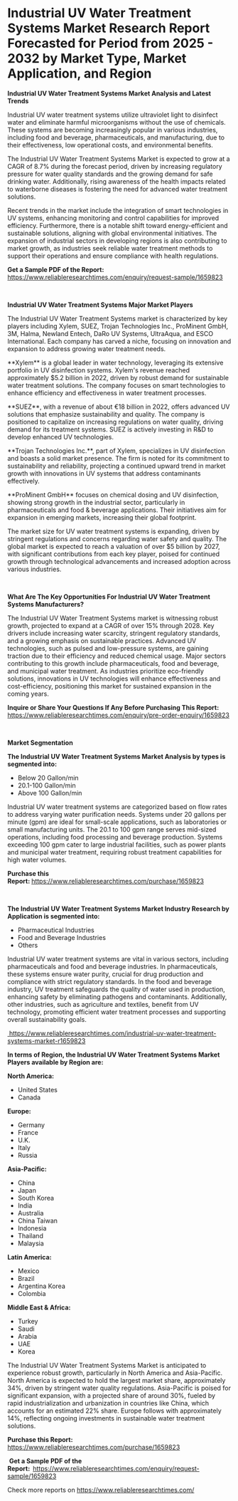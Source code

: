<p><h1>Industrial UV Water Treatment Systems Market Research Report Forecasted for Period from 2025 -  2032 by Market Type, Market Application, and Region</h1></p><p><strong>Industrial UV Water Treatment Systems Market Analysis and Latest Trends</strong></p>
<p><p>Industrial UV water treatment systems utilize ultraviolet light to disinfect water and eliminate harmful microorganisms without the use of chemicals. These systems are becoming increasingly popular in various industries, including food and beverage, pharmaceuticals, and manufacturing, due to their effectiveness, low operational costs, and environmental benefits. </p><p>The Industrial UV Water Treatment Systems Market is expected to grow at a CAGR of 8.7% during the forecast period, driven by increasing regulatory pressure for water quality standards and the growing demand for safe drinking water. Additionally, rising awareness of the health impacts related to waterborne diseases is fostering the need for advanced water treatment solutions. </p><p>Recent trends in the market include the integration of smart technologies in UV systems, enhancing monitoring and control capabilities for improved efficiency. Furthermore, there is a notable shift toward energy-efficient and sustainable solutions, aligning with global environmental initiatives. The expansion of industrial sectors in developing regions is also contributing to market growth, as industries seek reliable water treatment methods to support their operations and ensure compliance with health regulations.</p></p>
<p><strong>Get a Sample PDF of the Report:&nbsp;</strong> <a href="https://www.reliableresearchtimes.com/enquiry/request-sample/1659823?utm_campaign=2940&utm_medium=2&utm_source=Github&utm_content=ia&utm_term=08042025&utm_id=industrial-uv-water-treatment-systems">https://www.reliableresearchtimes.com/enquiry/request-sample/1659823</a></p>
<p>&nbsp;</p>
<p><strong>Industrial UV Water Treatment Systems Major Market Players</strong></p>
<p><p>The Industrial UV Water Treatment Systems market is characterized by key players including Xylem, SUEZ, Trojan Technologies Inc., ProMinent GmbH, 3M, Halma, Newland Entech, DaRo UV Systems, UltraAqua, and ESCO International. Each company has carved a niche, focusing on innovation and expansion to address growing water treatment needs.</p><p>**Xylem** is a global leader in water technology, leveraging its extensive portfolio in UV disinfection systems. Xylem's revenue reached approximately $5.2 billion in 2022, driven by robust demand for sustainable water treatment solutions. The company focuses on smart technologies to enhance efficiency and effectiveness in water treatment processes.</p><p>**SUEZ**, with a revenue of about €18 billion in 2022, offers advanced UV solutions that emphasize sustainability and quality. The company is positioned to capitalize on increasing regulations on water quality, driving demand for its treatment systems. SUEZ is actively investing in R&D to develop enhanced UV technologies.</p><p>**Trojan Technologies Inc.**, part of Xylem, specializes in UV disinfection and boasts a solid market presence. The firm is noted for its commitment to sustainability and reliability, projecting a continued upward trend in market growth with innovations in UV systems that address contaminants effectively.</p><p>**ProMinent GmbH** focuses on chemical dosing and UV disinfection, showing strong growth in the industrial sector, particularly in pharmaceuticals and food & beverage applications. Their initiatives aim for expansion in emerging markets, increasing their global footprint.</p><p>The market size for UV water treatment systems is expanding, driven by stringent regulations and concerns regarding water safety and quality. The global market is expected to reach a valuation of over $5 billion by 2027, with significant contributions from each key player, poised for continued growth through technological advancements and increased adoption across various industries.</p></p>
<p>&nbsp;</p>
<p><strong>What Are The Key Opportunities For Industrial UV Water Treatment Systems Manufacturers?</strong></p>
<p><p>The Industrial UV Water Treatment Systems market is witnessing robust growth, projected to expand at a CAGR of over 15% through 2028. Key drivers include increasing water scarcity, stringent regulatory standards, and a growing emphasis on sustainable practices. Advanced UV technologies, such as pulsed and low-pressure systems, are gaining traction due to their efficiency and reduced chemical usage. Major sectors contributing to this growth include pharmaceuticals, food and beverage, and municipal water treatment. As industries prioritize eco-friendly solutions, innovations in UV technologies will enhance effectiveness and cost-efficiency, positioning this market for sustained expansion in the coming years.</p></p>
<p><strong>Inquire or Share Your Questions If Any Before Purchasing This Report:</strong> <a href="https://www.reliableresearchtimes.com/enquiry/pre-order-enquiry/1659823?utm_campaign=2940&utm_medium=2&utm_source=Github&utm_content=ia&utm_term=08042025&utm_id=industrial-uv-water-treatment-systems">https://www.reliableresearchtimes.com/enquiry/pre-order-enquiry/1659823</a></p>
<p>&nbsp;</p>
<p><strong>Market Segmentation</strong></p>
<p><strong>The Industrial UV Water Treatment Systems Market Analysis by types is segmented into:</strong></p>
<p><ul><li>Below 20 Gallon/min</li><li>20.1-100 Gallon/min</li><li>Above 100 Gallon/min</li></ul></p>
<p><p>Industrial UV water treatment systems are categorized based on flow rates to address varying water purification needs. Systems under 20 gallons per minute (gpm) are ideal for small-scale applications, such as laboratories or small manufacturing units. The 20.1 to 100 gpm range serves mid-sized operations, including food processing and beverage production. Systems exceeding 100 gpm cater to large industrial facilities, such as power plants and municipal water treatment, requiring robust treatment capabilities for high water volumes.</p></p>
<p><strong>Purchase this Report:&nbsp;</strong><a href="https://www.reliableresearchtimes.com/purchase/1659823?utm_campaign=2940&utm_medium=2&utm_source=Github&utm_content=ia&utm_term=08042025&utm_id=industrial-uv-water-treatment-systems">https://www.reliableresearchtimes.com/purchase/1659823</a></p>
<p>&nbsp;</p>
<p><strong>The Industrial UV Water Treatment Systems Market Industry Research by Application is segmented into:</strong></p>
<p><ul><li>Pharmaceutical Industries</li><li>Food and Beverage Industries</li><li>Others</li></ul></p>
<p><p>Industrial UV water treatment systems are vital in various sectors, including pharmaceuticals and food and beverage industries. In pharmaceuticals, these systems ensure water purity, crucial for drug production and compliance with strict regulatory standards. In the food and beverage industry, UV treatment safeguards the quality of water used in production, enhancing safety by eliminating pathogens and contaminants. Additionally, other industries, such as agriculture and textiles, benefit from UV technology, promoting efficient water treatment processes and supporting overall sustainability goals.</p></p>
<p><a href="https://www.reliableresearchtimes.com/industrial-uv-water-treatment-systems-market-r1659823?utm_campaign=2940&utm_medium=2&utm_source=Github&utm_content=ia&utm_term=08042025&utm_id=industrial-uv-water-treatment-systems">&nbsp;https://www.reliableresearchtimes.com/industrial-uv-water-treatment-systems-market-r1659823</a></p>
<p><strong>In terms of Region, the Industrial UV Water Treatment Systems Market Players available by Region are:</strong></p>
<p>
    <p> <strong> North America: </strong>
        <ul>
            <li>United States</li>
            <li>Canada</li>
        </ul>
        </p> 
    <p> <strong> Europe: </strong>
        <ul>
            <li>Germany</li>
            <li>France</li>
            <li>U.K.</li>
            <li>Italy</li>
            <li>Russia</li>
        </ul>
        </p> 
    <p> <strong> Asia-Pacific: </strong>
        <ul>
            <li>China</li>
            <li>Japan</li>
            <li>South Korea</li>
            <li>India</li>
            <li>Australia</li>
            <li>China Taiwan</li>
            <li>Indonesia</li>
            <li>Thailand</li>
            <li>Malaysia</li>
        </ul>
        </p> 
    <p> <strong> Latin America: </strong>
        <ul>
            <li>Mexico</li>
            <li>Brazil</li>
            <li>Argentina Korea</li>
            <li>Colombia</li>
        </ul>
        </p> 
    <p> <strong> Middle East & Africa: </strong>
        <ul>
            <li>Turkey</li>
            <li>Saudi</li>
            <li>Arabia</li>
            <li>UAE</li>
            <li>Korea</li>
        </ul>
    </p>
    </p>
<p><p>The Industrial UV Water Treatment Systems Market is anticipated to experience robust growth, particularly in North America and Asia-Pacific. North America is expected to hold the largest market share, approximately 34%, driven by stringent water quality regulations. Asia-Pacific is poised for significant expansion, with a projected share of around 30%, fueled by rapid industrialization and urbanization in countries like China, which accounts for an estimated 22% share. Europe follows with approximately 14%, reflecting ongoing investments in sustainable water treatment solutions.</p></p>
<p><strong>Purchase this Report: </strong><a href="https://www.reliableresearchtimes.com/purchase/1659823?utm_campaign=2940&utm_medium=2&utm_source=Github&utm_content=ia&utm_term=08042025&utm_id=industrial-uv-water-treatment-systems">https://www.reliableresearchtimes.com/purchase/1659823</a></p>
<p>&nbsp;<strong>Get a Sample PDF of the Report:&nbsp;&nbsp;</strong><a href="https://www.reliableresearchtimes.com/enquiry/request-sample/1659823?utm_campaign=2940&utm_medium=2&utm_source=Github&utm_content=ia&utm_term=08042025&utm_id=industrial-uv-water-treatment-systems">https://www.reliableresearchtimes.com/enquiry/request-sample/1659823</a></p>
<p><strong></strong></p>
<p>Check more reports on <a href="https://www.reliableresearchtimes.com/?utm_campaign=2940&utm_medium=2&utm_source=Github&utm_content=ia&utm_term=08042025&utm_id=industrial-uv-water-treatment-systems">https://www.reliableresearchtimes.com/</a></p>